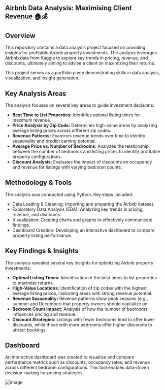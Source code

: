 
 ##   Airbnb Data Analysis: Maximising Client Revenue 🏠💰

##   Overview

This repository contains a data analysis project focused on providing insights for profitable Airbnb property investments. The analysis leverages Airbnb data from Kaggle to explore key trends in pricing, revenue, and discounts, ultimately aiming to advise a client on maximizing their returns. 

This project serves as a portfolio piece demonstrating skills in data analysis, visualization, and insight generation.

##   Key Analysis Areas

The analysis focuses on several key areas to guide investment decisions:

* **Best Time to List Properties:** Identifies optimal listing times for maximum revenue. 
* **Price Analysis by Zip Code:** Determines high-value areas by analyzing average listing prices across different zip codes. 
* **Revenue Patterns:** Examines revenue trends over time to identify seasonality and predict earning potential.
* **Average Price vs. Number of Bedrooms:** Analyzes the relationship between the number of bedrooms and listing prices to identify profitable property configurations. 
* **Discount Analysis:** Evaluates the impact of discounts on occupancy and revenue for listings with varying bedroom counts. 

##   Methodology & Tools

The analysis was conducted using Python. Key steps included:

* Data Loading & Cleaning:  Importing and preparing the Airbnb dataset.
* Exploratory Data Analysis (EDA):  Analyzing key trends in pricing, revenue, and discounts.
* Visualization:  Creating charts and graphs to effectively communicate findings.
* Dashboard Creation: Developing an interactive dashboard to compare property listing performance. 


##   Key Findings & Insights

The analysis revealed several key insights for optimizing Airbnb property investments:

* **Optimal Listing Times:** Identification of the best times to list properties to maximise returns. 
* **High-Value Locations:** Identification of zip codes with the highest average listing prices, indicating areas with strong revenue potential. 
* **Revenue Seasonality:** Revenue patterns show peak seasons (e.g., summer and December) that property owners should capitalize on. 
* **Bedroom Count Impact:** Analysis of how the number of bedrooms influences pricing and revenue. 
* **Discount Strategies:** Listings with fewer bedrooms tend to offer lower discounts, while those with more bedrooms offer higher discounts to attract bookings.

##   Dashboard

An interactive dashboard was created to visualise and compare performance metrics such as discounts, occupancy rates, and revenue across different bedroom configurations.  This tool enables data-driven decision-making for pricing strategies.

![image](https://github.com/user-attachments/assets/eb334e6b-9828-473b-8231-a3deab7f63c5)
